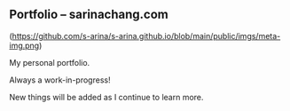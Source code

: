 ## Portfolio – sarinachang.com

(https://github.com/s-arina/s-arina.github.io/blob/main/public/imgs/meta-img.png)

My personal portfolio.

Always a work-in-progress!

New things will be added as I continue to learn more.
